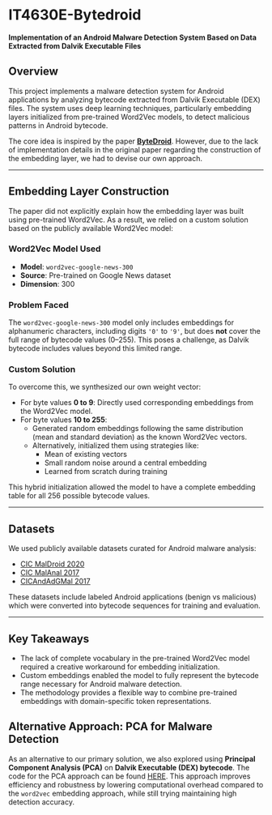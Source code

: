 # IT4630E-Bytedroid

**Implementation of an Android Malware Detection System Based on Data Extracted from Dalvik Executable Files**

## Overview

This project implements a malware detection system for Android applications by analyzing bytecode extracted from Dalvik Executable (DEX) files. The system uses deep learning techniques, particularly embedding layers initialized from pre-trained Word2Vec models, to detect malicious patterns in Android bytecode.

The core idea is inspired by the paper **[ByteDroid](ByteDroid.pdf)**. However, due to the lack of implementation details in the original paper regarding the construction of the embedding layer, we had to devise our own approach.

---

## Embedding Layer Construction

The paper did not explicitly explain how the embedding layer was built using pre-trained Word2Vec. As a result, we relied on a custom solution based on the publicly available Word2Vec model:

### Word2Vec Model Used

- **Model**: `word2vec-google-news-300`
- **Source**: Pre-trained on Google News dataset
- **Dimension**: 300

### Problem Faced

The `word2vec-google-news-300` model only includes embeddings for alphanumeric characters, including digits `'0'` to `'9'`, but does **not** cover the full range of bytecode values (0–255). This poses a challenge, as Dalvik bytecode includes values beyond this limited range.

### Custom Solution

To overcome this, we synthesized our own weight vector:

- For byte values **0 to 9**: Directly used corresponding embeddings from the Word2Vec model.
- For byte values **10 to 255**: 
  - Generated random embeddings following the same distribution (mean and standard deviation) as the known Word2Vec vectors.
  - Alternatively, initialized them using strategies like:
    - Mean of existing vectors
    - Small random noise around a central embedding
    - Learned from scratch during training

This hybrid initialization allowed the model to have a complete embedding table for all 256 possible bytecode values.

---

## Datasets

We used publicly available datasets curated for Android malware analysis:

- [CIC MalDroid 2020](http://205.174.165.80/CICDataset/MalDroid-2020/Dataset/)
- [CIC MalAnal 2017](http://205.174.165.80/CICDataset/CICMalAnal2017/Dataset/)
- [CICAndAdGMal 2017](http://205.174.165.80/CICDataset/CICAndAdGMal2017/Dataset/)

These datasets include labeled Android applications (benign vs malicious) which were converted into bytecode sequences for training and evaluation.

---

## Key Takeaways

- The lack of complete vocabulary in the pre-trained Word2Vec model required a creative workaround for embedding initialization.
- Custom embeddings enabled the model to fully represent the bytecode range necessary for Android malware detection.
- The methodology provides a flexible way to combine pre-trained embeddings with domain-specific token representations.

## Alternative Approach: PCA for Malware Detection 

As an alternative to our primary solution, we also explored using **Principal Component Analysis (PCA)** on **Dalvik Executable (DEX) bytecode**.  The code for the PCA approach can be found [HERE](/pca_train.ipynb).
This approach improves efficiency and robustness by lowering computational overhead compared to the `word2vec` embedding approach, while still trying maintaining high detection accuracy.  
